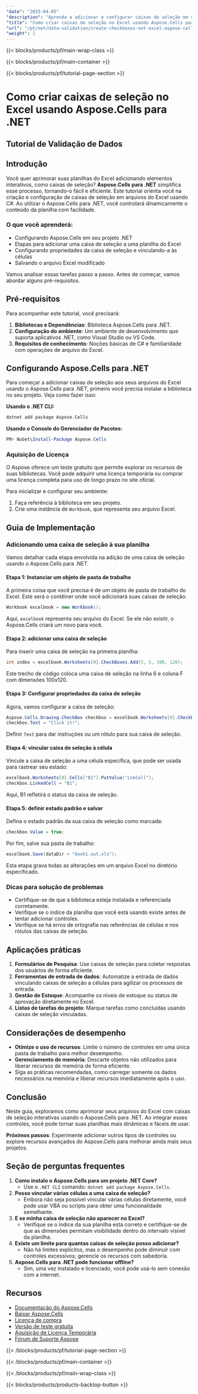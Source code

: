 ```yaml
---
"date": "2025-04-05"
"description": "Aprenda a adicionar e configurar caixas de seleção em suas planilhas do Excel usando o Aspose.Cells para .NET. Este guia passo a passo aprimora a interatividade com C#."
"title": "Como criar caixas de seleção no Excel usando Aspose.Cells para .NET | Tutorial de Validação de Dados"
"url": "/pt/net/data-validation/create-checkboxes-net-excel-aspose-cells/"
"weight": 1
---
```


{{< blocks/products/pf/main-wrap-class >}}

{{< blocks/products/pf/main-container >}}

{{< blocks/products/pf/tutorial-page-section >}}


# Como criar caixas de seleção no Excel usando Aspose.Cells para .NET
## Tutorial de Validação de Dados

## Introdução
Você quer aprimorar suas planilhas do Excel adicionando elementos interativos, como caixas de seleção? **Aspose.Cells para .NET** simplifica esse processo, tornando-o fácil e eficiente. Este tutorial orienta você na criação e configuração de caixas de seleção em arquivos do Excel usando C#. Ao utilizar o Aspose.Cells para .NET, você controlará dinamicamente o conteúdo da planilha com facilidade.

### O que você aprenderá:
- Configurando Aspose.Cells em seu projeto .NET
- Etapas para adicionar uma caixa de seleção a uma planilha do Excel
- Configurando propriedades da caixa de seleção e vinculando-a às células
- Salvando o arquivo Excel modificado

Vamos analisar essas tarefas passo a passo. Antes de começar, vamos abordar alguns pré-requisitos.

## Pré-requisitos
Para acompanhar este tutorial, você precisará:
1. **Bibliotecas e Dependências**: Biblioteca Aspose.Cells para .NET.
2. **Configuração do ambiente**: Um ambiente de desenvolvimento que suporta aplicativos .NET, como Visual Studio ou VS Code.
3. **Requisitos de conhecimento**: Noções básicas de C# e familiaridade com operações de arquivo do Excel.

## Configurando Aspose.Cells para .NET
Para começar a adicionar caixas de seleção aos seus arquivos do Excel usando o Aspose.Cells para .NET, primeiro você precisa instalar a biblioteca no seu projeto. Veja como fazer isso:

**Usando o .NET CLI:**
```bash
dotnet add package Aspose.Cells
```

**Usando o Console do Gerenciador de Pacotes:**
```powershell
PM> NuGet\Install-Package Aspose.Cells
```

### Aquisição de Licença
O Aspose oferece um teste gratuito que permite explorar os recursos de suas bibliotecas. Você pode adquirir uma licença temporária ou comprar uma licença completa para uso de longo prazo no site oficial.

Para inicializar e configurar seu ambiente:
1. Faça referência à biblioteca em seu projeto.
2. Crie uma instância de `Workbook`, que representa seu arquivo Excel.

## Guia de Implementação
### Adicionando uma caixa de seleção à sua planilha
Vamos detalhar cada etapa envolvida na adição de uma caixa de seleção usando o Aspose.Cells para .NET.

#### Etapa 1: Instanciar um objeto de pasta de trabalho
A primeira coisa que você precisa é de um objeto de pasta de trabalho do Excel. Este será o contêiner onde você adicionará suas caixas de seleção.
```csharp
Workbook excelbook = new Workbook();
```
Aqui, `excelbook` representa seu arquivo do Excel. Se ele não existir, o Aspose.Cells criará um novo para você.

#### Etapa 2: adicionar uma caixa de seleção
Para inserir uma caixa de seleção na primeira planilha:
```csharp
int index = excelbook.Worksheets[0].CheckBoxes.Add(5, 5, 100, 120);
```
Este trecho de código coloca uma caixa de seleção na linha 6 e coluna F com dimensões 100x120.

#### Etapa 3: Configurar propriedades da caixa de seleção
Agora, vamos configurar a caixa de seleção:
```csharp
Aspose.Cells.Drawing.CheckBox checkbox = excelbook.Worksheets[0].CheckBoxes[index];
checkbox.Text = "Click it!";
```
Definir `Text` para dar instruções ou um rótulo para sua caixa de seleção.

#### Etapa 4: vincular caixa de seleção à célula
Vincule a caixa de seleção a uma célula específica, que pode ser usada para rastrear seu estado:
```csharp
excelbook.Worksheets[0].Cells["B1"].PutValue("LnkCell");
checkbox.LinkedCell = "B1";
```
Aqui, B1 refletirá o status da caixa de seleção.

#### Etapa 5: definir estado padrão e salvar
Defina o estado padrão da sua caixa de seleção como marcada:
```csharp
checkbox.Value = true;
```
Por fim, salve sua pasta de trabalho:
```csharp
excelbook.Save(dataDir + "book1.out.xls");
```
Esta etapa grava todas as alterações em um arquivo Excel no diretório especificado.

### Dicas para solução de problemas
- Certifique-se de que a biblioteca esteja instalada e referenciada corretamente.
- Verifique se o índice da planilha que você está usando existe antes de tentar adicionar controles.
- Verifique se há erros de ortografia nas referências de células e nos rótulos das caixas de seleção.

## Aplicações práticas
1. **Formulários de Pesquisa**: Use caixas de seleção para coletar respostas dos usuários de forma eficiente.
2. **Ferramentas de entrada de dados**: Automatize a entrada de dados vinculando caixas de seleção a células para agilizar os processos de entrada.
3. **Gestão de Estoque**: Acompanhe os níveis de estoque ou status de aprovação diretamente no Excel.
4. **Listas de tarefas do projeto**: Marque tarefas como concluídas usando caixas de seleção vinculadas.

## Considerações de desempenho
- **Otimize o uso de recursos**: Limite o número de controles em uma única pasta de trabalho para melhor desempenho.
- **Gerenciamento de memória**: Descarte objetos não utilizados para liberar recursos de memória de forma eficiente.
- Siga as práticas recomendadas, como carregar somente os dados necessários na memória e liberar recursos imediatamente após o uso.

## Conclusão
Neste guia, exploramos como aprimorar seus arquivos do Excel com caixas de seleção interativas usando o Aspose.Cells para .NET. Ao integrar esses controles, você pode tornar suas planilhas mais dinâmicas e fáceis de usar. 

**Próximos passos**: Experimente adicionar outros tipos de controles ou explore recursos avançados do Aspose.Cells para melhorar ainda mais seus projetos.

## Seção de perguntas frequentes
1. **Como instalo o Aspose.Cells para um projeto .NET Core?**
   - Use o `.NET CLI` comando: `dotnet add package Aspose.Cells`.
2. **Posso vincular várias células a uma caixa de seleção?**
   - Embora não seja possível vincular várias células diretamente, você pode usar VBA ou scripts para obter uma funcionalidade semelhante.
3. **E se minha caixa de seleção não aparecer no Excel?**
   - Verifique se o índice da sua planilha está correto e certifique-se de que as dimensões permitam visibilidade dentro do intervalo visível da planilha.
4. **Existe um limite para quantas caixas de seleção posso adicionar?**
   - Não há limites explícitos, mas o desempenho pode diminuir com controles excessivos; gerencie os recursos com sabedoria.
5. **Aspose.Cells para .NET pode funcionar offline?**
   - Sim, uma vez instalado e licenciado, você pode usá-lo sem conexão com a internet.

## Recursos
- [Documentação do Aspose.Cells](https://reference.aspose.com/cells/net/)
- [Baixar Aspose.Cells](https://releases.aspose.com/cells/net/)
- [Licença de compra](https://purchase.aspose.com/buy)
- [Versão de teste gratuita](https://releases.aspose.com/cells/net/)
- [Aquisição de Licença Temporária](https://purchase.aspose.com/temporary-license/)
- [Fórum de Suporte Aspose](https://forum.aspose.com/c/cells/9)

{{< /blocks/products/pf/tutorial-page-section >}}

{{< /blocks/products/pf/main-container >}}

{{< /blocks/products/pf/main-wrap-class >}}

{{< blocks/products/products-backtop-button >}}